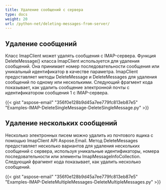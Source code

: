```yaml
---
title: Удаление сообщений с сервера
type: docs
weight: 20
url: /python-net/deleting-messages-from-server/
---
```



## **Удаление сообщений**
Класс ImapClient может удалять сообщения с IMAP-сервера. Функция DeleteMessage() класса ImapClient используется для удаления сообщений. Она принимает номер последовательности сообщения или уникальный идентификатор в качестве параметра. ImapClient предоставляет методы DeleteMessage и DeleteMessages для удаления сообщений по одному или несколькими. Следующий фрагмент кода показывает, как удалить сообщение электронной почты с идентификатором сообщения 1 с IMAP-сервера.



{{< gist "aspose-email" "356f0e128b9d45a7ee779fc813eb87e5" "Examples-IMAP-DeleteSingleMessage-DeleteSingleMessage.py" >}}
## **Удаление нескольких сообщений**
Несколько электронных писем можно удалить из почтового ящика с помощью ImapClient API Aspose.Email. Метод DeleteMessages предоставляет несколько вариантов для удаления нескольких сообщений с сервера, используя уникальные идентификаторы, номера последовательности или элементы ImapMessageInfoCollection. Следующий фрагмент кода показывает, как удалить несколько сообщений.



{{< gist "aspose-email" "356f0e128b9d45a7ee779fc813eb87e5" "Examples-IMAP-DeleteMultipleMessages-DeleteMultipleMessages.py" >}}